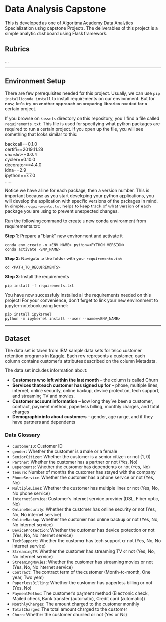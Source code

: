 # Data Analysis Capstone

This is developed as one of Algoritma Academy Data Analytics Specialization using capstone Projects. The deliverables of this project is a simple analytic dashboard using Flask framework.

## Rubrics

...

---

## Environment Setup

There are few prerequisites needed for this project. Usually, we can use `pip install`/`conda install` to install requirements on our environment. But for now, let's try on another approach on preparing libraries needed for a certain project.

If you browse on `/assets` directory on this repository, you'll find a file called `requirements.txt`. This file is used for specifying what python packages are required to run a certain project. If you open up the file, you will see something that looks similar to this:

backcall==0.1.0  
certifi==2019.11.28  
chardet==3.0.4  
cycler==0.10.0  
decorator==4.4.0  
idna==2.9  
ipython==7.7.0  
......


Notice we have a line for each package, then a version number. This is important because as you start developing your python applications, you will develop the application with specific versions of the packages in mind. In simple, `requirements.txt` helps to keep track of what version of each package you are using to prevent unexpected changes.

Run the following command to create a new conda environment from requirements.txt:

**Step 1**: Prepare a "blank" new environment and activate it

```
conda env create -n <ENV_NAME> python=<PYTHON_VERSION>
conda activate <ENV_NAME>
```

**Step 2**: Navigate to the folder with your `requirements.txt`

```
cd <PATH_TO_REQUIREMENTS>
```

**Step 3**: Install the requirements

```
pip install -f requirements.txt
```

You have now successfuly installed all the requirements needed on this project! For your convenience, don't forget to link your new environment to jupyter-notebook using kernel:

```
pip install ipykernel
python -m ipykernel install --user --name=<ENV_NAME>
```
---

## Dataset

The data set is taken from IBM sample data sets for telco customer retention programs in [Kaggle](https://www.kaggle.com/blastchar/telco-customer-churn). Each row represents a customer, each column contains customer’s attributes described on the column Metadata.

The data set includes information about:

- **Customers who left within the last month** – the column is called Churn
- **Services that each customer has signed up for** – phone, multiple lines, internet, online security, online backup, device protection, tech support, and streaming TV and movies.
- **Customer account information** – how long they’ve been a customer, contract, payment method, paperless billing, monthly charges, and total charges
- **Demographic info about customers** – gender, age range, and if they have partners and dependents

### Data Glossary

- `customerID`: Customer ID
- `gender`: Whether the customer is a male or a female
- `SeniorCitizen`: Whether the customer is a senior citizen or not (1, 0)
- `Partner`: Whether the customer has a partner or not (Yes, No)
- `Dependents`: Whether the customer has dependents or not (Yes, No)
- `tenure`: Number of months the customer has stayed with the company
- `PhoneService`: Whether the customer has a phone service or not (Yes, No)
- `MultipleLines`: Whether the customer has multiple lines or not (Yes, No, No phone service)
- `InternetService`: Customer’s internet service provider (DSL, Fiber optic, No)
- `OnlineSecurity`: Whether the customer has online security or not (Yes, No, No internet service)
- `OnlineBackup`: Whether the customer has online backup or not (Yes, No, No internet service)
- `DeviceProtection`: Whether the customer has device protection or not (Yes, No, No internet service)
- `TechSupport`: Whether the customer has tech support or not (Yes, No, No internet service)
- `StreamingTV`: Whether the customer has streaming TV or not (Yes, No, No internet service)
- `StreamingMovies`: Whether the customer has streaming movies or not (Yes, No, No internet service)
- `Contract`: The contract term of the customer (Month-to-month, One year, Two year)
- `PaperlessBilling`: Whether the customer has paperless billing or not (Yes, No)
- `PaymentMethod`: The customer’s payment method (Electronic check, Mailed check, Bank transfer (automatic), Credit card (automatic))
- `MonthlyCharges`: The amount charged to the customer monthly
- `TotalCharges`: The total amount charged to the customer
- `Churn`: Whether the customer churned or not (Yes or No)